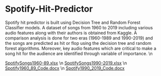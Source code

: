 # Spotify-Hit-Predictor
Spotify hit predictor is built using Decision Tree and Random Forest Classifier models. A dataset of songs from 1960 to 2019 including various audio features along with their authors is obtained from Kaggle. A comparison analysis is done for two eras (1960-1989 and 1990-2019) and the songs are predicted as hit or flop using the decision tree and random forest algorithms. Moreover, key audio features which are critical to make a song hit for the audience are identified through variable of importance.
\n

[SpotifySongs1960-89.xlsx](https://github.com/PrashantWaghela24/Spotify-Hit-Predictor/files/7870323/SpotifySongs1960-89.xlsx)
\n
[SpotifySongs1990-2019.xlsx](https://github.com/PrashantWaghela24/Spotify-Hit-Predictor/files/7870325/SpotifySongs1990-2019.xlsx)
\n
[Spotify1960_89_Code.docx](https://github.com/PrashantWaghela24/Spotify-Hit-Predictor/files/7870358/Spotify1960_89_Code.docx)
\n
[Spotify1990_2019_Code.docx](https://github.com/PrashantWaghela24/Spotify-Hit-Predictor/files/7870368/Spotify1990_2019_Code.docx)
